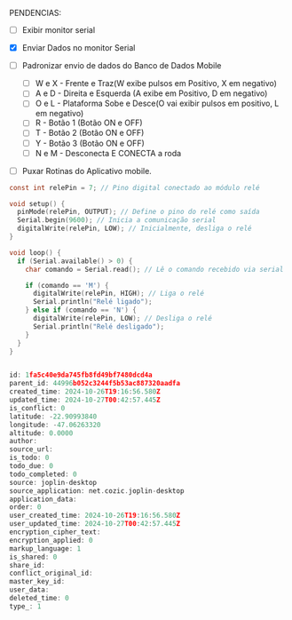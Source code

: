 PENDENCIAS:

- [ ] Exibir monitor serial
- [x] Enviar Dados no monitor Serial
- [ ] Padronizar envio de dados do Banco de Dados Mobile
	- [ ] W e X - Frente e Traz(W exibe pulsos em Positivo, X em negativo)
	- [ ] A e D - Direita e Esquerda (A exibe em Positivo, D em negativo)
	- [ ] O e L  - Plataforma Sobe e Desce(O vai exibir pulsos em positivo, L em negativo)
	- [ ] R - Botão 1 (Botão ON e OFF)
	- [ ] T - Botão 2 (Botão ON e OFF)
	- [ ] Y - Botão 3 (Botão ON e OFF)
	- [ ] N e M - Desconecta E CONECTA a roda
- [ ] Puxar Rotinas do Aplicativo mobile.


````C
const int relePin = 7; // Pino digital conectado ao módulo relé

void setup() {
  pinMode(relePin, OUTPUT); // Define o pino do relé como saída
  Serial.begin(9600); // Inicia a comunicação serial
  digitalWrite(relePin, LOW); // Inicialmente, desliga o relé
}

void loop() {
  if (Serial.available() > 0) {
    char comando = Serial.read(); // Lê o comando recebido via serial

    if (comando == 'M') {
      digitalWrite(relePin, HIGH); // Liga o relé
      Serial.println("Relé ligado");
    } else if (comando == 'N') {
      digitalWrite(relePin, LOW); // Desliga o relé
      Serial.println("Relé desligado");
    }
  }
}


id: 1fa5c40e9da745fb8fd49bf7480dcd4a
parent_id: 44996b052c3244f5b53ac887320aadfa
created_time: 2024-10-26T19:16:56.580Z
updated_time: 2024-10-27T00:42:57.445Z
is_conflict: 0
latitude: -22.90993840
longitude: -47.06263320
altitude: 0.0000
author: 
source_url: 
is_todo: 0
todo_due: 0
todo_completed: 0
source: joplin-desktop
source_application: net.cozic.joplin-desktop
application_data: 
order: 0
user_created_time: 2024-10-26T19:16:56.580Z
user_updated_time: 2024-10-27T00:42:57.445Z
encryption_cipher_text: 
encryption_applied: 0
markup_language: 1
is_shared: 0
share_id: 
conflict_original_id: 
master_key_id: 
user_data: 
deleted_time: 0
type_: 1